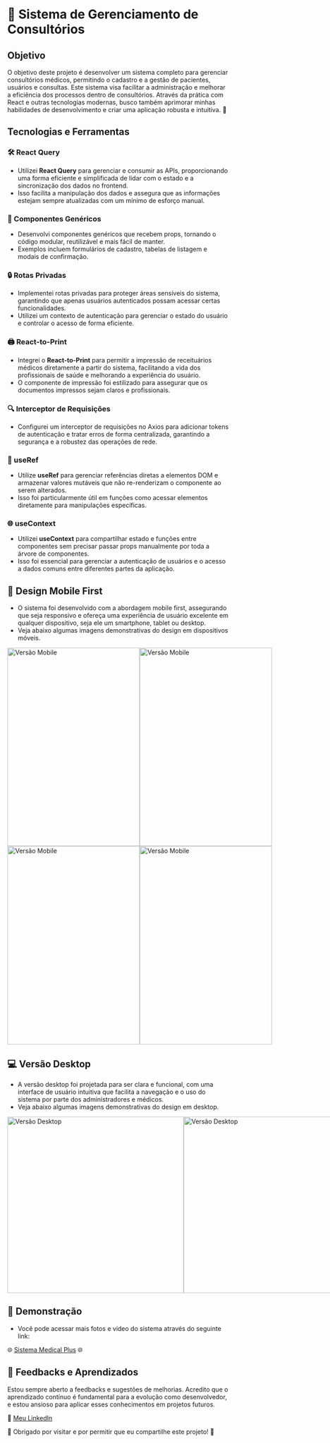 # 🏥 Sistema de Gerenciamento de Consultórios

## Objetivo

O objetivo deste projeto é desenvolver um sistema completo para gerenciar consultórios médicos, permitindo o cadastro e a gestão de pacientes, usuários e consultas. Este sistema visa facilitar a administração e melhorar a eficiência dos processos dentro de consultórios. Através da prática com React e outras tecnologias modernas, busco também aprimorar minhas habilidades de desenvolvimento e criar uma aplicação robusta e intuitiva. 🌟

## Tecnologias e Ferramentas

### 🛠️ React Query
* Utilizei **React Query** para gerenciar e consumir as APIs, proporcionando uma forma eficiente e simplificada de lidar com o estado e a sincronização dos dados no frontend.
* Isso facilita a manipulação dos dados e assegura que as informações estejam sempre atualizadas com um mínimo de esforço manual.

### 🧩 Componentes Genéricos
* Desenvolvi componentes genéricos que recebem props, tornando o código modular, reutilizável e mais fácil de manter.
* Exemplos incluem formulários de cadastro, tabelas de listagem e modais de confirmação.

### 🔒 Rotas Privadas
* Implementei rotas privadas para proteger áreas sensíveis do sistema, garantindo que apenas usuários autenticados possam acessar certas funcionalidades.
* Utilizei um contexto de autenticação para gerenciar o estado do usuário e controlar o acesso de forma eficiente.

### 🖨️ React-to-Print
* Integrei o **React-to-Print** para permitir a impressão de receituários médicos diretamente a partir do sistema, facilitando a vida dos profissionais de saúde e melhorando a experiência do usuário.
* O componente de impressão foi estilizado para assegurar que os documentos impressos sejam claros e profissionais.

### 🔍 Interceptor de Requisições
* Configurei um interceptor de requisições no Axios para adicionar tokens de autenticação e tratar erros de forma centralizada, garantindo a segurança e a robustez das operações de rede.

### 🎯 useRef
* Utilize **useRef** para gerenciar referências diretas a elementos DOM e armazenar valores mutáveis que não re-renderizam o componente ao serem alterados.
* Isso foi particularmente útil em funções como acessar elementos diretamente para manipulações específicas.

### 🌐 useContext
* Utilizei **useContext** para compartilhar estado e funções entre componentes sem precisar passar props manualmente por toda a árvore de componentes.
* Isso foi essencial para gerenciar a autenticação de usuários e o acesso a dados comuns entre diferentes partes da aplicação.

## 📱 Design Mobile First

* O sistema foi desenvolvido com a abordagem mobile first, assegurando que seja responsivo e ofereça uma experiência de usuário excelente em qualquer dispositivo, seja ele um smartphone, tablet ou desktop.
* Veja abaixo algumas imagens demonstrativas do design em dispositivos móveis.

<div style="display: flex; justify-content: space-between;">
  <img src="https://github.com/DannyCMMarques/Sistema-Saude-Front/assets/147952313/e23ae517-1a03-4fe6-827e-ebf61e6f8b1c" alt="Versão Mobile" width="300" height="450" />
  <img src="https://github.com/DannyCMMarques/Sistema-Saude-Front/assets/147952313/7d151096-30cb-46bd-b6a9-702918483907" alt="Versão Mobile" width="300" height="450" />
</div>
<div style="display: flex; justify-content: space-between;">
  <img src="https://github.com/DannyCMMarques/Sistema-Saude-Front/assets/147952313/d78cc3ce-b0d3-4879-b470-3f8fa69a7be3" alt="Versão Mobile" width="300" height="450" />
  <img src="https://github.com/DannyCMMarques/Sistema-Saude-Front/assets/147952313/67c75bd3-2e08-43a6-922c-802d48474bbe" alt="Versão Mobile" width="300" height="450" />
</div>



## 💻 Versão Desktop

* A versão desktop foi projetada para ser clara e funcional, com uma interface de usuário intuitiva que facilita a navegação e o uso do sistema por parte dos administradores e médicos.
* Veja abaixo algumas imagens demonstrativas do design em desktop.

<div style="display: flex; justify-content: space-between;">
  <img src="https://github.com/DannyCMMarques/Sistema-Saude-Front/assets/147952313/f8607ea1-9768-43b3-8a4c-806878f4afed" alt="Versão Desktop" width="400" />
  <img src="https://github.com/DannyCMMarques/Sistema-Saude-Front/assets/147952313/d944d33b-c5ab-4219-adde-c075b0fee702" alt="Versão Desktop" width="400" />
  <img src="https://github.com/DannyCMMarques/Sistema-Saude-Front/assets/147952313/bea9d1a0-2ad4-454d-b250-ccff6ff38d1a" alt="Versão Desktop" width="400" />
  <img src="https://github.com/DannyCMMarques/Sistema-Saude-Front/assets/147952313/18d7c7a8-d5d4-4475-9ba2-a6fc6b57b9a4" alt="Versão Desktop" width="400" />
      
</div>


## 📸 Demonstração
* Você pode acessar mais fotos e video do sistema através do seguinte link:

🌐 [Sistema Medical Plus](https://drive.google.com/drive/folders/1QKF3R5o980UdxxGsULXXCmbG8DFYX2JE?usp=drive_link) 🌐

## 💬 Feedbacks e Aprendizados

Estou sempre aberto a feedbacks e sugestões de melhorias. Acredito que o aprendizado contínuo é fundamental para a evolução como desenvolvedor, e estou ansioso para aplicar esses conhecimentos em projetos futuros.

🔗 [Meu LinkedIn](https://www.linkedin.com/in/danny-marques/)

🤍 Obrigado por visitar e por permitir que eu compartilhe este projeto! 🤍
